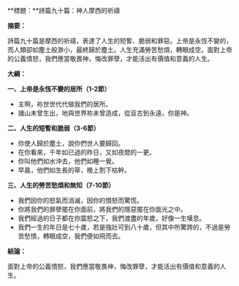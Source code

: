 **標題：**詩篇九十篇：神人摩西的祈禱

**摘要：**

詩篇九十篇是摩西的祈禱，表達了人生的短暫、脆弱和罪惡。上帝是永恆不變的，而人類卻如塵土般渺小，最終歸於塵土。人生充滿勞苦愁煩，轉眼成空。面對上帝的公義憤怒，我們應當敬畏神，悔改罪孽，才能活出有價值和意義的人生。

**大綱：**

**一、上帝是永恆不變的居所（1-2節）**
* 主啊，祢世世代代做我們的居所。
* 諸山未曾生出，地與世界祢未曾造成，從亘古到永遠，你是神。

**二、人生的短暫和脆弱（3-6節）**
* 你使人歸於塵土，說你們世人要歸回。
* 在你看來，千年如已過的昨日，又如夜間的一更。
* 你叫他們如水沖去，他們如睡一覺。
* 早晨，他們如生長的草，晚上割下枯幹。

**三、人生的勞苦愁煩和無知（7-10節）**
* 我們因你的怒氣而消滅，因你的憤怒而驚慌。
* 你將我們的罪孽擺在你面前，將我們的隱惡擺在你面光之中。
* 我們經過的日子都在你震怒之下，我們渡盡的年歲，好像一生嘆息。
* 我們一生的年日是七十歲，若是強壯可到八十歲，但其中所驚誇的，不過是勞苦愁憤，轉眼成空，我們便如飛而去。

**結論：**

面對上帝的公義憤怒，我們應當敬畏神，悔改罪孽，才能活出有價值和意義的人生。